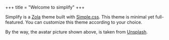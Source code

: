 +++
title = "Welcome to simplify"
+++

Simplify is a [Zola](https://www.getzola.org) theme built with [Simple.css](https://simplecss.org).
This theme is minimal yet full-featured. You can customize this theme according to your choice.

By the way, the avatar picture shown above, is taken from [Unsplash](https://unsplash.com/photos/6W4F62sN_yI).
